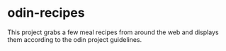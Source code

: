 # odin-recipes

This project grabs a few meal recipes from around the web and displays them according to the odin project guidelines.